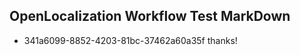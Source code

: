 ## OpenLocalization Workflow Test MarkDown
* 341a6099-8852-4203-81bc-37462a60a35f thanks!

<!--HONumber=Jul16_HO2-->


